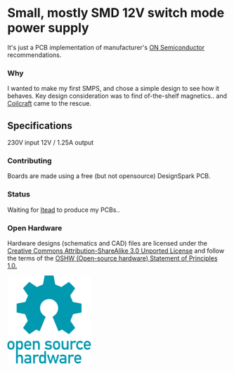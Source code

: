 # Small, mostly SMD 12V switch mode power supply
It's just a PCB implementation of manufacturer's [ON Semiconductor](http://www.onsemi.com/) recommendations.

### Why
I wanted to make my first SMPS, and chose a simple design to see how it behaves. Key design consideration was to find of-the-shelf magnetics.. and [Coilcraft](http://www.coilcraft.com/) came to the rescue.

## Specifications
230V input
12V / 1.25A output

### Contributing
Boards are made using a free (but not opensource) DesignSpark PCB. 

### Status

Waiting for [Itead](https://www.itead.cc/) to produce my PCBs..

### Open Hardware

Hardware designs (schematics and CAD) files are licensed under the [Creative Commons Attribution-ShareAlike 3.0 Unported License](http://creativecommons.org/licenses/by-sa/3.0/) and follow the terms of the [OSHW (Open-source hardware) Statement of Principles 1.0.](http://freedomdefined.org/OSHW)

![oshw-logo-200-px.png](oshw-logo-200-px.png)